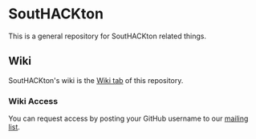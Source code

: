 # SoutHACKton

This is a general repository for SoutHACKton related things.

## Wiki

SoutHACKton's wiki is the [Wiki tab][] of this repository. 

### Wiki Access
You can request access by posting your GitHub username to our [mailing list][].

[Wiki tab]: https://github.com/SoutHACKton/SoutHACKton/wiki
[mailing list]: https://groups.google.com/forum/?fromgroups#!forum/southackton